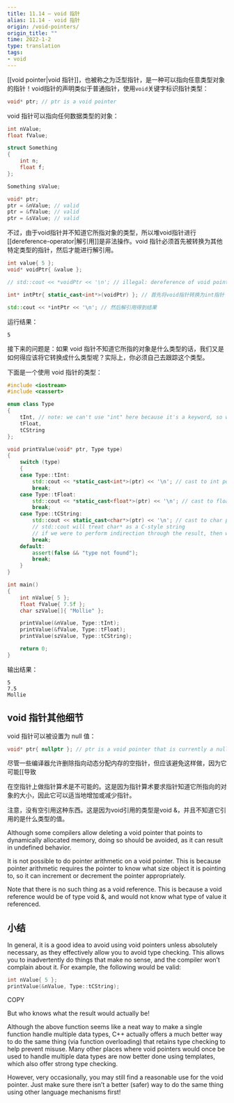 ```yaml
---
title: 11.14 — void 指针
alias: 11.14 - void 指针
origin: /void-pointers/
origin_title: ""
time: 2022-1-2
type: translation
tags:
- void
---
```


[[void pointer|void 指针]]，也被称之为泛型指针，是一种可以指向任意类型对象的指针！void指针的声明类似于普通指针，使用`void`关键字标识指针类型：

```cpp
void* ptr; // ptr is a void pointer
```

void 指针可以指向任何数据类型的对象：

```cpp
int nValue;
float fValue;

struct Something
{
    int n;
    float f;
};

Something sValue;

void* ptr;
ptr = &nValue; // valid
ptr = &fValue; // valid
ptr = &sValue; // valid
```

不过，由于void指针并不知道它所指对象的类型，所以堆void指针进行[[dereference-operator|解引用]]是非法操作。void 指针必须首先被转换为其他特定类型的指针，然后才能进行解引用。

```cpp
int value{ 5 };
void* voidPtr{ &value };

// std::cout << *voidPtr << '\n'; // illegal: dereference of void pointer

int* intPtr{ static_cast<int*>(voidPtr) }; // 首先将void指针转换为int指针

std::cout << *intPtr << '\n'; // 然后解引用得到结果
```

运行结果：

```
5
```

接下来的问题是：如果 void 指针不知道它所指的对象是什么类型的话，我们又是如何得应该将它转换成什么类型呢？实际上，你必须自己去跟踪这个类型。

下面是一个使用 void 指针的类型：

```cpp
#include <iostream>
#include <cassert>

enum class Type
{
    tInt, // note: we can't use "int" here because it's a keyword, so we'll use "tInt" instead
    tFloat,
    tCString
};

void printValue(void* ptr, Type type)
{
    switch (type)
    {
    case Type::tInt:
        std::cout << *static_cast<int*>(ptr) << '\n'; // cast to int pointer and perform indirection
        break;
    case Type::tFloat:
        std::cout << *static_cast<float*>(ptr) << '\n'; // cast to float pointer and perform indirection
        break;
    case Type::tCString:
        std::cout << static_cast<char*>(ptr) << '\n'; // cast to char pointer (no indirection)
        // std::cout will treat char* as a C-style string
        // if we were to perform indirection through the result, then we'd just print the single char that ptr is pointing to
        break;
    default:
        assert(false && "type not found");
        break;
    }
}

int main()
{
    int nValue{ 5 };
    float fValue{ 7.5f };
    char szValue[]{ "Mollie" };

    printValue(&nValue, Type::tInt);
    printValue(&fValue, Type::tFloat);
    printValue(szValue, Type::tCString);

    return 0;
}
```

输出结果：

```
5
7.5
Mollie
```

## void 指针其他细节

void 指针可以被设置为 null 值：

```cpp
void* ptr{ nullptr }; // ptr is a void pointer that is currently a null pointer
```

尽管一些编译器允许删除指向动态分配内存的空指针，但应该避免这样做，因为它可能[[导致

在空指针上做指针算术是不可能的。这是因为指针算术要求指针知道它所指向的对象的大小，因此它可以适当地增加或减少指针。

注意，没有空引用这种东西。这是因为void引用的类型是void &，并且不知道它引用的是什么类型的值。

Although some compilers allow deleting a void pointer that points to dynamically allocated memory, doing so should be avoided, as it can result in undefined behavior.

It is not possible to do pointer arithmetic on a void pointer. This is because pointer arithmetic requires the pointer to know what size object it is pointing to, so it can increment or decrement the pointer appropriately.

Note that there is no such thing as a void reference. This is because a void reference would be of type void &, and would not know what type of value it referenced.

## 小结

In general, it is a good idea to avoid using void pointers unless absolutely necessary, as they effectively allow you to avoid type checking. This allows you to inadvertently do things that make no sense, and the compiler won’t complain about it. For example, the following would be valid:

```cpp
int nValue{ 5 };
printValue(&nValue, Type::tCString);
```

COPY

But who knows what the result would actually be!

Although the above function seems like a neat way to make a single function handle multiple data types, C++ actually offers a much better way to do the same thing (via function overloading) that retains type checking to help prevent misuse. Many other places where void pointers would once be used to handle multiple data types are now better done using templates, which also offer strong type checking.

However, very occasionally, you may still find a reasonable use for the void pointer. Just make sure there isn’t a better (safer) way to do the same thing using other language mechanisms first!